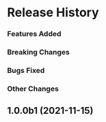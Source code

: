 # Release History

### Features Added

### Breaking Changes

### Bugs Fixed

### Other Changes

## 1.0.0b1 (2021-11-15)

